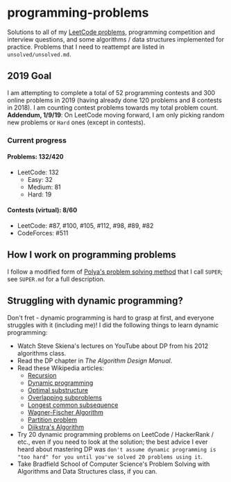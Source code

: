 # programming-problems
Solutions to all of my [LeetCode problems](https://leetcode.com/jsgoller1/), programming competition and interview questions, and some algorithms / data structures implemented for practice. Problems that I need to reattempt are listed in `unsolved/unsolved.md`.

## 2019 Goal
I am attempting to complete a total of 52 programming contests and 300 online problems in 2019 (having already done 120 problems and 8 contests in 2018). I am counting contest problems towards my total problem count.
**Addendum, 1/9/19**: On LeetCode moving forward, I am only picking random new problems or `Hard` ones (except in contests).

### Current progress
#### Problems: 132/420
  - LeetCode: 132
    - Easy: 32
    - Medium: 81
    - Hard: 19
#### Contests (virtual): 8/60
  - LeetCode: #87, #100, #105, #112, #98, #89, #82
  - CodeForces: #511

## How I work on programming problems
I follow a modified form of [Polya's problem solving method](https://math.berkeley.edu/~gmelvin/polya.pdf) that I call `SUPER`; see `SUPER.md` for a full description.

## Struggling with dynamic programming?
Don't fret - dynamic programming is hard to grasp at first, and everyone struggles with it (including me)! I did the following things to learn dynamic programming:
- Watch Steve Skiena's lectures on YouTube about DP from his 2012 algorithms class.
- Read the DP chapter in _The Algorithm Design Manual_.
- Read these Wikipedia articles:
  - [Recursion](https://en.wikipedia.org/wiki/Recursion_(computer_science))
  - [Dynamic programming](https://en.wikipedia.org/wiki/Dynamic_programming)
  - [Optimal substructure](https://en.wikipedia.org/wiki/Optimal_substructure)
  - [Overlapping subproblems](https://en.wikipedia.org/wiki/Overlapping_subproblems)
  - [Longest common subsequence](https://en.wikipedia.org/wiki/Longest_common_subsequence_problem)
  - [Wagner-Fischer Algorithm](https://en.wikipedia.org/wiki/Wagner%E2%80%93Fischer_algorithm)
  - [Partition problem](https://en.wikipedia.org/wiki/Partition_problem#Pseudo-polynomial_time_algorithm)
  - [Djikstra's Algorithm](https://en.wikipedia.org/wiki/Dijkstra%27s_algorithm#Dynamic_programming_perspective)
- Try 20 dynamic programming problems on LeetCode / HackerRank / etc., even if you need to look at the solution; the best advice I ever heard about mastering DP was `don't assume dynamic programming is "too hard" for you until you've solved 20 problems using it`.
- Take Bradfield School of Computer Science's Problem Solving with Algorithms and Data Structures class, if you can.

